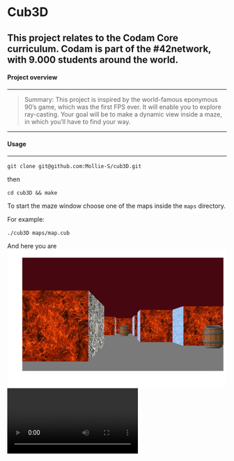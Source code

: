 # Cub3D

This project relates to the Codam Core curriculum.
Codam is part of the #42network, with 9.000 students around the world.
------------------------------------------------------------------------------------------------------
#### Project overview
------------------------------------------------------------------------------------------------------
>Summary: This project is inspired by the world-famous eponymous 90’s game, which
>was the first FPS ever. It will enable you to explore ray-casting. Your goal will be to
>make a dynamic view inside a maze, in which you’ll have to find your way.

------------------------------------------------------------------------------------------------------
#### Usage
------------------------------------------------------------------------------------------------------
```
git clone git@github.com:Mollie-S/cub3D.git
```

then

```
cd cub3D && make                                                           
```

To start the maze window choose one of the maps inside the `maps` directory.

For example:

```
./cub3D maps/map.cub
```

And here you are
![inside the map.cub maze](screenshots/cub3D_maze.png)
![](screenshots/cub3d_video.mov)